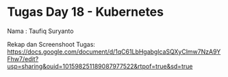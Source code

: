 # Tugas Day 18 - Kubernetes

Nama : Taufiq Suryanto

Rekap dan Screenshoot Tugas: https://docs.google.com/document/d/1qC61LbHgabglcaSQXyClmw7NzA9YFhw7/edit?usp=sharing&ouid=101598251189087977522&rtpof=true&sd=true

